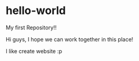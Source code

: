 # hello-world
My first Repository!!

Hi guys, I hope we can work together in this place!

I like create website :p
